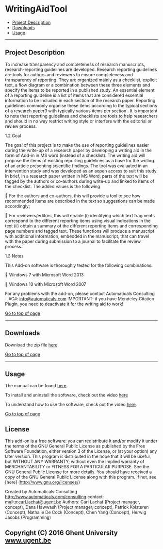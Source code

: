 # WritingAidTool

 * [Project Description](#project-description)
 * [Downloads](#downloads)
 * [Usage](#usage)

----

## Project Description

To increase transparency and completeness of research manuscripts, research-reporting guidelines are developed. Research reporting guidelines are tools for authors and reviewers to ensure completeness and transparency of reporting. They are organized mainly as a checklist, explicit text, a flow diagram or a combination between these three elements and specify the items to be reported in a published study. An essential element of a reporting guideline is a list of items that are considered essential information to be included in each section of the research paper. Reporting guidelines commonly organise these items according to the typical sections of a research paper3 with typically various items per section . It is important to note that reporting guidelines and checklists are tools to help researchers and should in no way restrict writing style or interfere with the editorial or review process.

1.2 Goal

The goal of this project is to make the use of reporting guidelines easier during the write-up of a research paper by developing a writing aid in the form of Add-in in MS word (instead of a checklist). The writing aid will propose the items of existing reporting guidelines as a base for the writing of an article presenting scientific findings. The tool was evaluated in an intervention study and was developed as an aopen access to suit this study.
In brief, in a research paper written in MS Word, parts of the text will be tagged by the authors or co-authors during write-up and linked to items of the checklist. The added values is the following

 For the authors and co-authors, this will provide a tool to see how recommended items are described in the text so suggestions can be made accordingly;

 For reviewers/editors, this will enable (i) identifying which text fragments correspond to the different reporting items using visual indications in the text (ii) obtain a summary of the different reporting items and corresponding page numbers and tagged text. These functions will produce a manuscript with additional information, embedded in the manuscript, that can travel with the paper during submission to a journal to facilitate the review process.

1.3 Notes

This Add-on software is thoroughly tested for the following combinations:

 Windows 7 with Microsoft Word 2013

 Windows 10 with Microsoft Word 2007

For any problems with the add-on, please contact Automaticals Consulting – AC#: info@automaticals.com
IMPORTANT: if you have Mendeley Citation Plugin, you need to deactivate it for the writing aid to work!

[Go to top of page](#WritingAidTool)

----

## Downloads

Download the zip file [here](https://github.com/carllachat/WritingAidTool/releases/download/1.0.0/Install.zip).

[Go to top of page](#WritingAidTool)

----

## Usage
The manual can be found [here](https://github.com/carllachat/WritingAidTool/blob/master/Manual%20Writing%20Publication%20Aid.pdf).

To install and uninstall the software, check out the video [here](https://www.youtube.com/watch?v=HPp_BRMUUY8&feature=youtu.be)

To understand how to use the software, check out the video [here](https://www.youtube.com/watch?v=T7HbbCD0sxI). 

[Go to top of page](#WritingAidTool)

## License

This add-on is a free software: you can redistribute it and/or modify it under the terms of the GNU General Public License as published by the Free Software Foundation, either version 3 of the License, or (at your option) any later version. This program is distributed in the hope that it will be useful, but WITHOUT ANY WARRANTY; without even the implied warranty of MERCHANTABILITY or FITNESS FOR A PARTICULAR PURPOSE.  See the GNU General Public License for more details. You should have received a copy of the GNU General Public License along with this program. If not, see [here] (http://www.gnu.org/licenses/)

Created by Automaticals Consulting
http://www.automaticals.com/consulting
contact: mailto:carl.lachat@ugent.be
Authors: Carl Lachat (Project manager, concept), Dana Hawwash (Project manager, concept), Patrick Kolsteren (Concept), Nathalie De Cock (Concept), Chen Yang (Concept), Herwig Jacobs (Programming)

## Copyright (C) 2016 Ghent University www.ugent.be



